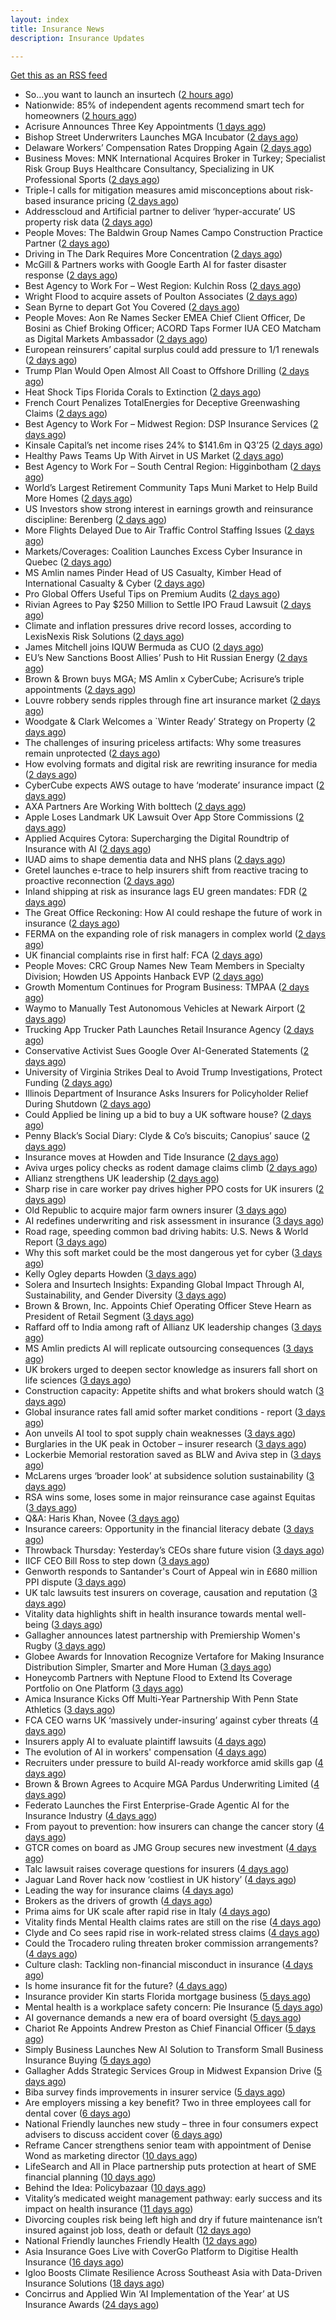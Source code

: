 ```yaml
---
layout: index
title: Insurance News
description: Insurance Updates

---
```


[Get this as an RSS feed](/insurance.rss)

<!-- news_marker starts -->
- So…you want to launch an insurtech ([2 hours ago](https://www.dig-in.com/news/keys-to-launching-an-insurtech))
- Nationwide: 85% of independent agents recommend smart tech for homeowners ([2 hours ago](https://www.dig-in.com/news/most-independent-agents-recommend-smart-home-tech))
- Acrisure Announces Three Key Appointments ([1 days ago](https://insurance-edge.net/2025/10/25/acrisure-announces-three-key-appointments/))
- Bishop Street Underwriters Launches MGA Incubator ([2 days ago](https://www.insurancejournal.com/news/national/2025/10/24/845102.htm))
- Delaware Workers’ Compensation Rates Dropping Again ([2 days ago](https://www.insurancejournal.com/news/east/2025/10/24/845108.htm))
- Business Moves: MNK International Acquires Broker in Turkey; Specialist Risk Group Buys Healthcare Consultancy, Specializing in UK Professional Sports ([2 days ago](https://www.insurancejournal.com/news/international/2025/10/24/845106.htm))
- Triple-I calls for mitigation measures amid misconceptions about risk-based insurance pricing ([2 days ago](https://www.reinsurancene.ws/triple-i-calls-for-mitigation-measures-amid-misconceptions-about-risk-based-insurance-pricing/))
- Addresscloud and Artificial partner to deliver ‘hyper-accurate’ US property risk data ([2 days ago](https://www.reinsurancene.ws/addresscloud-and-artificial-partner-to-deliver-hyper-accurate-us-property-risk-data/))
- People Moves: The Baldwin Group Names Campo Construction Practice Partner ([2 days ago](https://www.insurancejournal.com/news/midwest/2025/10/24/844937.htm))
- Driving in The Dark Requires More Concentration ([2 days ago](https://insurance-edge.net/2025/10/24/driving-in-the-dark-requires-more-concentration/))
- McGill & Partners works with Google Earth AI for faster disaster response ([2 days ago](https://www.reinsurancene.ws/mcgill-partners-works-with-google-earth-ai-for-faster-disaster-response/))
- Best Agency to Work For – West Region: Kulchin Ross ([2 days ago](https://www.insurancejournal.com/news/west/2025/10/24/845096.htm))
- Wright Flood to acquire assets of Poulton Associates ([2 days ago](https://www.reinsurancene.ws/wright-flood-to-acquire-assets-of-poulton-associates/))
- Sean Byrne to depart Got You Covered ([2 days ago](https://www.postonline.co.uk/people/7959273/sean-byrne-to-depart-got-you-covered))
- People Moves: Aon Re Names Secker EMEA Chief Client Officer, De Bosini as Chief Broking Officer; ACORD Taps Former IUA CEO Matcham as Digital Markets Ambassador ([2 days ago](https://www.insurancejournal.com/news/international/2025/10/24/845081.htm))
- European reinsurers’ capital surplus could add pressure to 1/1 renewals ([2 days ago](https://www.reinsurancene.ws/european-reinsurers-capital-surplus-could-add-pressure-to-1-1-renewals/))
- Trump Plan Would Open Almost All Coast to Offshore Drilling ([2 days ago](https://www.insurancejournal.com/news/southeast/2025/10/24/845071.htm))
- Heat Shock Tips Florida Corals to Extinction ([2 days ago](https://www.insurancejournal.com/news/southeast/2025/10/24/845055.htm))
- French Court Penalizes TotalEnergies for Deceptive Greenwashing Claims ([2 days ago](https://www.insurancejournal.com/news/international/2025/10/24/845056.htm))
- Best Agency to Work For – Midwest Region: DSP Insurance Services ([2 days ago](https://www.insurancejournal.com/news/midwest/2025/10/24/845062.htm))
- Kinsale Capital’s net income rises 24% to $141.6m in Q3’25 ([2 days ago](https://www.reinsurancene.ws/kinsale-capitals-net-income-rises-24-to-141-6m-in-q325/))
- Healthy Paws Teams Up With Airvet in US Market ([2 days ago](https://insurance-edge.net/2025/10/24/healthy-paws-teams-up-with-airvet-in-us-market/))
- Best Agency to Work For – South Central Region: Higginbotham ([2 days ago](https://www.insurancejournal.com/news/southcentral/2025/10/24/845053.htm))
- World’s Largest Retirement Community Taps Muni Market to Help Build More Homes ([2 days ago](https://www.insurancejournal.com/news/southeast/2025/10/24/845049.htm))
- US Investors show strong interest in earnings growth and reinsurance discipline: Berenberg ([2 days ago](https://www.reinsurancene.ws/us-investors-show-strong-interest-in-earnings-growth-and-reinsurance-discipline-berenberg/))
- More Flights Delayed Due to Air Traffic Control Staffing Issues ([2 days ago](https://www.insurancejournal.com/news/east/2025/10/24/845045.htm))
- Markets/Coverages: Coalition Launches Excess Cyber Insurance in Quebec ([2 days ago](https://www.insurancejournal.com/news/international/2025/10/24/845042.htm))
- MS Amlin names Pinder Head of US Casualty, Kimber Head of International Casualty & Cyber ([2 days ago](https://www.reinsurancene.ws/ms-amlin-names-pinder-head-of-us-casualty-kimber-head-of-international-casualty-cyber/))
- Pro Global Offers Useful Tips on Premium Audits ([2 days ago](https://insurance-edge.net/2025/10/24/pro-global-offers-useful-tips-on-premium-audits/))
- Rivian Agrees to Pay $250 Million to Settle IPO Fraud Lawsuit ([2 days ago](https://www.insurancejournal.com/news/national/2025/10/24/845036.htm))
- Climate and inflation pressures drive record losses, according to LexisNexis Risk Solutions ([2 days ago](https://www.reinsurancene.ws/climate-and-inflation-pressures-drive-record-losses-according-to-lexisnexis-risk-solutions/))
- James Mitchell joins IQUW Bermuda as CUO ([2 days ago](https://www.reinsurancene.ws/james-mitchell-joins-iquw-bermuda-as-cuo/))
- EU’s New Sanctions Boost Allies’ Push to Hit Russian Energy ([2 days ago](https://www.insurancejournal.com/news/international/2025/10/24/845019.htm))
- Brown & Brown buys MGA; MS Amlin x CyberCube; Acrisure’s triple appointments ([2 days ago](https://www.postonline.co.uk/news/7959255/brown-brown-buys-mga-ms-amlin-x-cybercube-acrisure%E2%80%99s-triple-appointments))
- Louvre robbery sends ripples through fine art insurance market ([2 days ago](https://www.postonline.co.uk/news/7959272/louvre-robbery-sends-ripples-through-fine-art-insurance-market))
- Woodgate & Clark Welcomes a `Winter Ready’ Strategy on Property ([2 days ago](https://insurance-edge.net/2025/10/24/woodgate-clark-welcomes-a-winter-ready-strategy-on-property/))
- The challenges of insuring priceless artifacts: Why some treasures remain unprotected ([2 days ago](https://www.insurancebusinessmag.com/uk/news/breaking-news/the-challenges-of-insuring-priceless-artifacts-why-some-treasures-remain-unprotected-554203.aspx))
- How evolving formats and digital risk are rewriting insurance for media ([2 days ago](https://www.insurancebusinessmag.com/uk/news/breaking-news/how-evolving-formats-and-digital-risk-are-rewriting-insurance-for-media-554201.aspx))
- CyberCube expects AWS outage to have ‘moderate’ insurance impact ([2 days ago](https://www.postonline.co.uk/commercial/7959270/cybercube-expects-aws-outage-to-have-%E2%80%98moderate%E2%80%99-insurance-impact))
- AXA Partners Are Working With bolttech ([2 days ago](https://insurance-edge.net/2025/10/24/axa-partners-are-working-with-bolttech/))
- Apple Loses Landmark UK Lawsuit Over App Store Commissions ([2 days ago](https://www.insurancejournal.com/news/international/2025/10/24/844905.htm))
- Applied Acquires Cytora: Supercharging the Digital Roundtrip of Insurance with AI ([2 days ago](https://www.insurancejournal.com/blogs/ezlynx/2025/10/24/844802.htm))
- IUAD aims to shape dementia data and NHS plans ([2 days ago](https://www.postonline.co.uk/people/7959113/iuad-aims-to-shape-dementia-data-and-nhs-plans))
- Gretel launches e-trace to help insurers shift from reactive tracing to proactive reconnection ([2 days ago](https://ifamagazine.com/gretel-launches-e-trace-to-help-insurers-shift-from-reactive-tracing-to-proactive-customer-reconnection/))
- Inland shipping at risk as insurance lags EU green mandates: FDR ([2 days ago](https://www.insurancebusinessmag.com/uk/news/marine/inland-shipping-at-risk-as-insurance-lags-eu-green-mandates-fdr-554183.aspx))
- The Great Office Reckoning: How AI could reshape the future of work in insurance ([2 days ago](https://www.insurancebusinessmag.com/uk/news/breaking-news/the-great-office-reckoning-how-ai-could-reshape-the-future-of-work-in-insurance-554182.aspx))
- FERMA on the expanding role of risk managers in complex world ([2 days ago](https://www.insurancebusinessmag.com/uk/news/breaking-news/ferma-on-the-expanding-role-of-risk-managers-in-complex-world-554179.aspx))
- UK financial complaints rise in first half: FCA ([2 days ago](https://www.insurancebusinessmag.com/uk/news/breaking-news/uk-financial-complaints-rise-in-first-half-fca-554177.aspx))
- People Moves: CRC Group Names New Team Members in Specialty Division; Howden US Appoints Hanback EVP ([2 days ago](https://www.insurancejournal.com/news/national/2025/10/24/844942.htm))
- Growth Momentum Continues for Program Business: TMPAA ([2 days ago](https://www.insurancejournal.com/news/national/2025/10/24/844982.htm))
- Waymo to Manually Test Autonomous Vehicles at Newark Airport ([2 days ago](https://www.insurancejournal.com/news/east/2025/10/24/845006.htm))
- Trucking App Trucker Path Launches Retail Insurance Agency ([2 days ago](https://www.insurancejournal.com/news/national/2025/10/24/844976.htm))
- Conservative Activist Sues Google Over AI-Generated Statements ([2 days ago](https://www.insurancejournal.com/news/national/2025/10/24/844973.htm))
- University of Virginia Strikes Deal to Avoid Trump Investigations, Protect Funding ([2 days ago](https://www.insurancejournal.com/news/east/2025/10/24/845002.htm))
- Illinois Department of Insurance Asks Insurers for Policyholder Relief During Shutdown ([2 days ago](https://www.insurancejournal.com/news/midwest/2025/10/24/844997.htm))
- Could Applied be lining up a bid to buy a UK software house? ([2 days ago](https://www.postonline.co.uk/technology/7959222/could-applied-be-lining-up-a-bid-to-buy-a-uk-software-house))
- Penny Black’s Social Diary: Clyde & Co’s biscuits; Canopius’ sauce ([2 days ago](https://www.postonline.co.uk/people/7959068/penny-black%E2%80%99s-social-diary-clyde-co%E2%80%99s-biscuits-canopius%E2%80%99-sauce))
- Insurance moves at Howden and Tide Insurance ([2 days ago](https://www.insurancebusinessmag.com/uk/news/breaking-news/insurance-moves-at-howden-and-tide-insurance-554138.aspx))
- Aviva urges policy checks as rodent damage claims climb ([2 days ago](https://www.insurancebusinessmag.com/uk/news/breaking-news/aviva-urges-policy-checks-as-rodent-damage-claims-climb-554137.aspx))
- Allianz strengthens UK leadership ([2 days ago](https://www.insurancebusinessmag.com/uk/news/breaking-news/allianz-strengthens-uk-leadership-554135.aspx))
- Sharp rise in care worker pay drives higher PPO costs for UK insurers ([2 days ago](https://www.insurancebusinessmag.com/uk/news/breaking-news/sharp-rise-in-care-worker-pay-drives-higher-ppo-costs-for-uk-insurers-554133.aspx))
- Old Republic to acquire major farm owners insurer ([3 days ago](https://www.dig-in.com/news/old-republic-to-acquire-everett-cash-mutual))
- AI redefines underwriting and risk assessment in insurance ([3 days ago](https://www.dig-in.com/opinion/ai-redefines-underwriting-and-risk-assessment-in-insurance))
- Road rage, speeding common bad driving habits: U.S. News & World Report ([3 days ago](https://www.dig-in.com/news/road-rage-speeding-bad-driving-habits-u-s-news-world-report))
- Why this soft market could be the most dangerous yet for cyber ([3 days ago](https://www.insurancebusinessmag.com/uk/news/cyber/why-this-soft-market-could-be-the-most-dangerous-yet-for-cyber-554099.aspx))
- Kelly Ogley departs Howden ([3 days ago](https://www.postonline.co.uk/broker/7959269/kelly-ogley-departs-howden))
- Solera and Insurtech Insights: Expanding Global Impact Through AI, Sustainability, and Gender Diversity ([3 days ago](https://www.insurtechinsights.com/solera-and-insurtech-insights-expanding-global-impact-through-ai-sustainability-and-gender-diversity/))
- Brown & Brown, Inc. Appoints Chief Operating Officer Steve Hearn as President of Retail Segment ([3 days ago](https://www.insurtechinsights.com/brown-brown-inc-appoints-chief-operating-officer-steve-hearn-as-president-of-retail-segment/))
- Raffard off to India among raft of Allianz UK leadership changes ([3 days ago](https://www.postonline.co.uk/news/7959266/raffard-off-to-india-among-raft-of-allianz-uk-leadership-changes))
- MS Amlin predicts AI will replicate outsourcing consequences ([3 days ago](https://www.postonline.co.uk/technology/7959262/ms-amlin-predicts-ai-will-replicate-outsourcing-consequences))
- UK brokers urged to deepen sector knowledge as insurers fall short on life sciences ([3 days ago](https://www.insurancebusinessmag.com/uk/news/breaking-news/uk-brokers-urged-to-deepen-sector-knowledge-as-insurers-fall-short-on-life-sciences-554028.aspx))
- Construction capacity: Appetite shifts and what brokers should watch ([3 days ago](https://www.insurancebusinessmag.com/uk/news/construction-engineering/construction-capacity-appetite-shifts-and-what-brokers-should-watch-554027.aspx))
- Global insurance rates fall amid softer market conditions - report ([3 days ago](https://www.insurancebusinessmag.com/uk/news/breaking-news/global-insurance-rates-fall-amid-softer-market-conditions--report-554021.aspx))
- Aon unveils AI tool to spot supply chain weaknesses ([3 days ago](https://www.insurancebusinessmag.com/uk/news/technology/aon-unveils-ai-tool-to-spot-supply-chain-weaknesses-554020.aspx))
- Burglaries in the UK peak in October – insurer research ([3 days ago](https://www.insurancebusinessmag.com/uk/news/property-insurance/burglaries-in-the-uk-peak-in-october--insurer-research-554019.aspx))
- Lockerbie Memorial restoration saved as BLW and Aviva step in ([3 days ago](https://www.postonline.co.uk/broker/7959263/lockerbie-memorial-restoration-saved-as-blw-and-aviva-step-in))
- McLarens urges ‘broader look’ at subsidence solution sustainability ([3 days ago](https://www.postonline.co.uk/claims/7959239/mclarens-urges-%E2%80%98broader-look%E2%80%99-at-subsidence-solution-sustainability))
- RSA wins some, loses some in major reinsurance case against Equitas ([3 days ago](https://www.insurancebusinessmag.com/uk/news/breaking-news/rsa-wins-some-loses-some-in-major-reinsurance-case-against-equitas-553999.aspx))
- Q&A: Haris Khan, Novee ([3 days ago](https://www.postonline.co.uk/technology/7958878/qa-haris-khan-novee))
- Insurance careers: Opportunity in the financial literacy debate ([3 days ago](https://www.postonline.co.uk/people/7959118/insurance-careers-opportunity-in-the-financial-literacy-debate))
- Throwback Thursday: Yesterday’s CEOs share future vision ([3 days ago](https://www.postonline.co.uk/people/7956773/throwback-thursday-yesterday%E2%80%99s-ceos-share-future-vision))
- IICF CEO Bill Ross to step down ([3 days ago](https://www.insurancebusinessmag.com/uk/news/breaking-news/iicf-ceo-bill-ross-to-step-down-554008.aspx))
- Genworth responds to Santander's Court of Appeal win in £680 million PPI dispute ([3 days ago](https://www.insurancebusinessmag.com/uk/news/breaking-news/genworth-responds-to-santanders-court-of-appeal-win-in-680-million-ppi-dispute-553972.aspx))
- UK talc lawsuits test insurers on coverage, causation and reputation ([3 days ago](https://www.insurancebusinessmag.com/uk/news/breaking-news/uk-talc-lawsuits-test-insurers-on-coverage-causation-and-reputation-553971.aspx))
- Vitality data highlights shift in health insurance towards mental well-being ([3 days ago](https://www.insurancebusinessmag.com/uk/news/life-insurance/vitality-data-highlights-shift-in-health-insurance-towards-mental-wellbeing-553967.aspx))
- Gallagher announces latest partnership with Premiership Women's Rugby ([3 days ago](https://www.insurancebusinessmag.com/uk/news/breaking-news/gallagher-announces-latest-partnership-with-premiership-womens-rugby-553966.aspx))
- Globee Awards for Innovation Recognize Vertafore for Making Insurance Distribution Simpler, Smarter and More Human ([3 days ago](https://www.insurtechinsights.com/globee-awards-for-innovation-recognize-vertafore-for-making-insurance-distribution-simpler-smarter-and-more-human/))
- Honeycomb Partners with Neptune Flood to Extend Its Coverage Portfolio on One Platform ([3 days ago](https://www.insurtechinsights.com/honeycomb-partners-with-neptune-flood-to-extend-its-coverage-portfolio-on-one-platform/))
- Amica Insurance Kicks Off Multi-Year Partnership With Penn State Athletics ([3 days ago](https://www.insurtechinsights.com/amica-insurance-kicks-off-multi-year-partnership-with-penn-state-athletics/))
- FCA CEO warns UK ‘massively under-insuring’ against cyber threats ([4 days ago](https://www.postonline.co.uk/regulation/7959264/fca-ceo-warns-uk-%E2%80%98massively-under-insuring%E2%80%99-against-cyber-threats))
- Insurers apply AI to evaluate plaintiff lawsuits ([4 days ago](https://www.dig-in.com/news/insurers-apply-ai-to-evaluate-plaintiff-lawsuits))
- The evolution of AI in workers' compensation ([4 days ago](https://www.dig-in.com/opinion/the-evolution-of-ai-in-workers-compensation))
- Recruiters under pressure to build AI-ready workforce amid skills gap ([4 days ago](https://www.insurancebusinessmag.com/uk/business-strategy/recruiters-under-pressure-to-build-aiready-workforce-amid-skills-gap-553936.aspx))
- Brown & Brown Agrees to Acquire MGA Pardus Underwriting Limited ([4 days ago](https://www.insurtechinsights.com/brown-brown-agrees-to-acquire-mga-pardus-underwriting-limited/))
- Federato Launches the First Enterprise-Grade Agentic AI for the Insurance Industry ([4 days ago](https://www.insurtechinsights.com/federato-launches-the-first-enterprise-grade-agentic-ai-for-the-insurance-industry/))
- From payout to prevention: how insurers can change the cancer story ([4 days ago](https://ifamagazine.com/from-payout-to-prevention-how-insurers-can-change-the-cancer-story/))
- GTCR comes on board as JMG Group secures new investment ([4 days ago](https://www.postonline.co.uk/broker/7959250/gtcr-comes-on-board-as-jmg-group-secures-new-investment))
- Talc lawsuit raises coverage questions for insurers ([4 days ago](https://www.postonline.co.uk/commercial/7959251/talc-lawsuit-raises-coverage-questions-for-insurers))
- Jaguar Land Rover hack now ‘costliest in UK history’ ([4 days ago](https://www.postonline.co.uk/news/7959253/jaguar-land-rover-hack-now-%E2%80%98costliest-in-uk-history%E2%80%99))
- Leading the way for insurance claims ([4 days ago](https://www.insurancebusinessmag.com/uk/tv/leading-the-way-for-insurance-claims-553875.aspx))
- Brokers as the drivers of growth ([4 days ago](https://www.insurancebusinessmag.com/uk/news/columns/brokers-as-the-drivers-of-growth-553874.aspx))
- Prima aims for UK scale after rapid rise in Italy ([4 days ago](https://www.postonline.co.uk/news/7959238/prima-aims-for-uk-scale-after-rapid-rise-in-italy))
- Vitality finds Mental Health claims rates are still on the rise ([4 days ago](https://ifamagazine.com/vitality-finds-mental-health-claims-rates-are-still-on-the-rise/))
- Clyde and Co sees rapid rise in work-related stress claims ([4 days ago](https://www.postonline.co.uk/commercial/7959240/clyde-and-co-sees-rapid-rise-in-work-related-stress-claims))
- Could the Trocadero ruling threaten broker commission arrangements? ([4 days ago](https://www.postonline.co.uk/broker/7958897/could-the-trocadero-ruling-threaten-broker-commission-arrangements))
- Culture clash: Tackling non-financial misconduct in insurance ([4 days ago](https://www.postonline.co.uk/regulation/7958979/culture-clash-tackling-non-financial-misconduct-in-insurance))
- Is home insurance fit for the future? ([4 days ago](https://www.postonline.co.uk/personal/7959041/is-home-insurance-fit-for-the-future))
- Insurance provider Kin starts Florida mortgage business ([5 days ago](https://www.dig-in.com/news/insurance-provider-kin-starts-florida-mortgage-business))
- Mental health is a workplace safety concern: Pie Insurance ([5 days ago](https://www.dig-in.com/news/mental-health-is-a-workplace-safety-concern-pie-insurance))
- AI governance demands a new era of board oversight ([5 days ago](https://www.dig-in.com/opinion/ai-governance-demands-a-new-era-of-oversight))
- Chariot Re Appoints Andrew Preston as Chief Financial Officer ([5 days ago](https://www.insurtechinsights.com/chariot-re-appoints-andrew-preston-as-chief-financial-officer/))
- Simply Business Launches New AI Solution to Transform Small Business Insurance Buying ([5 days ago](https://www.insurtechinsights.com/simply-business-launches-new-ai-solution-to-transform-small-business-insurance-buying/))
- Gallagher Adds Strategic Services Group in Midwest Expansion Drive ([5 days ago](https://www.insurtechinsights.com/gallagher-adds-strategic-services-group-in-midwest-expansion-drive/))
- Biba survey finds improvements in insurer service ([5 days ago](https://www.postonline.co.uk/news/7959244/biba-survey-finds-improvements-in-insurer-service))
- Are employers missing a key benefit? Two in three employees call for dental cover ([6 days ago](https://ifamagazine.com/are-employers-missing-a-key-benefit-two-in-three-employees-call-for-dental-cover/))
- National Friendly launches new study – three in four consumers expect advisers to discuss accident cover ([6 days ago](https://ifamagazine.com/national-friendly-launches-new-study-three-in-four-consumers-expect-advisers-to-discuss-accident-cover/))
- Reframe Cancer strengthens senior team with appointment of Denise Wond as marketing director ([10 days ago](https://ifamagazine.com/reframe-cancer-strengthens-senior-team-with-appointment-of-denise-wond-as-marketing-director/))
- LifeSearch and All in Place partnership puts protection at heart of SME financial planning ([10 days ago](https://ifamagazine.com/lifesearch-and-all-in-place-partnership-puts-protection-at-heart-of-sme-financial-planning/))
- Behind the Idea: Policybazaar ([10 days ago](https://thefintechtimes.com/behind-the-idea-policybazaar/))
- Vitality’s medicated weight management pathway: early success and its impact on health insurance ([11 days ago](https://ifamagazine.com/vitalitys-medicated-weight-management-pathway-early-success-and-its-impact-on-health-insurance/))
- Divorcing couples risk being left high and dry if future maintenance isn’t insured against job loss, death or default ([12 days ago](https://ifamagazine.com/divorcing-couples-risk-being-left-high-and-dry-if-future-maintenance-isnt-insured-against-job-loss-death-or-default/))
- National Friendly launches Friendly Health ([12 days ago](https://ifamagazine.com/national-friendly-launches-friendly-health/))
- Asia Insurance Goes Live with CoverGo Platform to Digitise Health Insurance ([16 days ago](https://thefintechtimes.com/asia-insurance-goes-live-with-covergo-platform-to-digitise-health-insurance/))
- Igloo Boosts Climate Resilience Across Southeast Asia with Data-Driven Insurance Solutions ([18 days ago](https://thefintechtimes.com/igloo-boosts-climate-resilience-across-southeast-asia-with-data-driven-insurance-solutions/))
- Concirrus and Applied Win ‘AI Implementation of the Year’ at US Insurance Awards ([24 days ago](https://thefintechtimes.com/concirrus-ai-cuts-aviation-underwriting-time-from-36-hours-to-minutes-for-applied-aviation/))

<!-- news_marker ends -->